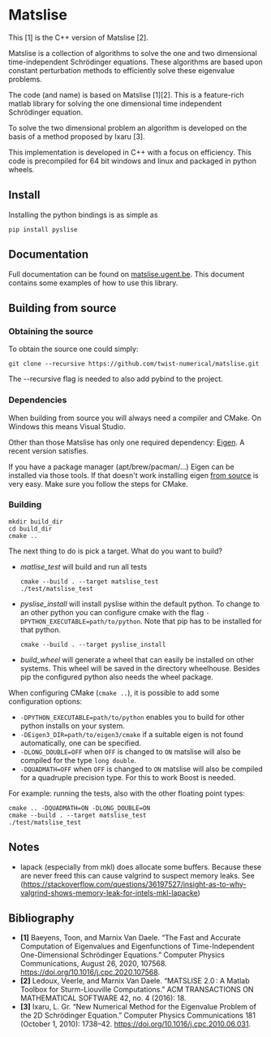 # Matslise

This [1] is the C++ version of Matslise [2].

Matslise is a collection of algorithms to solve the one and two dimensional time-independent Schrödinger equations. These algorithms are based upon constant perturbation methods to efficiently solve these eigenvalue problems.

The code (and name) is based on Matslise [1][2]. This is a feature-rich matlab library for solving the one dimensional time independent Schrödinger equation.

To solve the two dimensional problem an algorithm is developed on the basis of a method proposed by Ixaru [3].

This implementation is developed in C++ with a focus on efficiency. This code is precompiled for 64 bit windows and linux and packaged in python wheels.

## Install

Installing the python bindings is as simple as
```
pip install pyslise
```

## Documentation

Full documentation can be found on 
[matslise.ugent.be](https://matslise.ugent.be/). This document contains some examples of how to use this library.

## Building from source

### Obtaining the source
To obtain the source one could simply:

```
git clone --recursive https://github.com/twist-numerical/matslise.git
```

The --recursive flag is needed to also add pybind to the project.

### Dependencies
When building from source you will always need a compiler and CMake. On Windows this means Visual Studio.

Other than those Matslise has only one required dependency: [Eigen](http://eigen.tuxfamily.org). A recent version satisfies.

If you have a package manager (apt/brew/pacman/...) Eigen can be installed via those tools. If that doesn't work installing eigen [from source](https://bitbucket.org/eigen/eigen/src/default/INSTALL) is very easy. Make sure you follow the steps for CMake.

### Building
```
mkdir build_dir
cd build_dir
cmake ..
```
The next thing to do is pick a target. What do you want to build?

- *matlise_test* will build and run all tests
  ```
  cmake --build . --target matslise_test
  ./test/matslise_test
  ```
- *pyslise_install* will install pyslise within the default python. To change to an other python you can configure cmake with the flag `-DPYTHON_EXECUTABLE=path/to/python`. Note that pip has to be installed for that python.
  ```
  cmake --build . --target pyslise_install
  ```
- *build_wheel* will generate a wheel that can easily be installed on other systems. This wheel will be saved in the directory wheelhouse. Besides pip the configured python also needs the wheel package.

When configuring CMake (`cmake ..`), it is possible to add some configuration options:
- `-DPYTHON_EXECUTABLE=path/to/python` enables you to build for other python installs on your system.
- `-DEigen3_DIR=path/to/eigen3/cmake` if a suitable eigen is not found automatically, one can be specified.
- `-DLONG_DOUBLE=OFF` when `OFF` is changed to `ON` matslise will also be compiled for the type `long double`.
- `-DQUADMATH=OFF` when `OFF` is changed to `ON` matslise will also be compiled for a quadruple precision type. For this to work Boost is needed.

For example: running the tests, also with the other floating point types:
```
cmake .. -DQUADMATH=ON -DLONG_DOUBLE=ON
cmake --build . --target matslise_test
./test/matslise_test
```

## Notes

- lapack (especially from mkl) does allocate some buffers. Because these are never freed this can cause valgrind to suspect memory leaks. See  (https://stackoverflow.com/questions/36197527/insight-as-to-why-valgrind-shows-memory-leak-for-intels-mkl-lapacke)

## Bibliography
* **[1]** Baeyens, Toon, and Marnix Van Daele. “The Fast and Accurate Computation of Eigenvalues and Eigenfunctions of Time-Independent One-Dimensional Schrödinger Equations.” Computer Physics Communications, August 26, 2020, 107568. https://doi.org/10.1016/j.cpc.2020.107568.
* **[2]** Ledoux, Veerle, and Marnix Van Daele. “MATSLISE 2.0 : A Matlab Toolbox for Sturm-Liouville Computations.” ACM TRANSACTIONS ON MATHEMATICAL SOFTWARE 42, no. 4 (2016): 18.
* **[3]** Ixaru, L. Gr. “New Numerical Method for the Eigenvalue Problem of the 2D Schrödinger Equation.” Computer Physics Communications 181 (October 1, 2010): 1738–42. https://doi.org/10.1016/j.cpc.2010.06.031.
